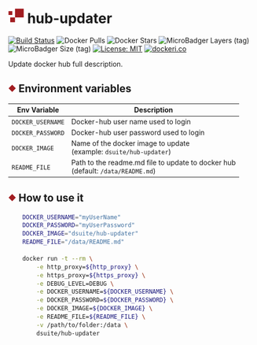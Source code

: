 # ![](https://github.com/docker-suite/artwork/raw/master/logo/png/logo_32.png) hub-updater
[![Build Status](http://jenkins.hexocube.fr/job/docker-suite/job/hub-updater/badge/icon?color=green&style=flat-square)](http://jenkins.hexocube.fr/job/docker-suite/job/hub-updater/)
![Docker Pulls](https://img.shields.io/docker/pulls/dsuite/hub-updater.svg?style=flat-square)
![Docker Stars](https://img.shields.io/docker/stars/dsuite/hub-updater.svg?style=flat-square)
![MicroBadger Layers (tag)](https://img.shields.io/microbadger/layers/dsuite/hub-updater/latest.svg?style=flat-square)
![MicroBadger Size (tag)](https://img.shields.io/microbadger/image-size/dsuite/hub-updater/latest.svg?style=flat-square)
[![License: MIT](https://img.shields.io/badge/License-MIT-brightgreen.svg?style=flat-square)](https://opensource.org/licenses/MIT)
[![dockeri.co](https://dockeri.co/image/dsuite/hub-updater)](https://hub.docker.com/r/dsuite/hub-updater)

Update docker hub full description.


## ![](https://github.com/docker-suite/artwork/raw/master/various/pin/png/pin_16.png) Environment variables

<table>
 <thead>
  <tr>
   <th>Env Variable</th>
   <th>Description</th>
  </tr>
 </thead>
 <tbody>
  <tr>
   <td><code>DOCKER_USERNAME</code></td>
   <td>Docker-hub user name used to login</td>
  </tr>
  <tr>
   <td><code>DOCKER_PASSWORD</code></td>
   <td>Docker-hub user password used to login</td>
  </tr>
  <tr>
   <td><code>DOCKER_IMAGE</code></td>
   <td>Name of the docker image to update<br/>(example: <code>dsuite/hub-updater</code>)</td>
  </tr>
  <tr>
   <td><code>README_FILE</code></td>
   <td>Path to the readme.md file to update to docker hub<br/>(default: <code>/data/README.md</code>)</td>
  </tr>
 </tbody>
</table>


## ![](https://github.com/docker-suite/artwork/raw/master/various/pin/png/pin_16.png) How to use it

```bash
    DOCKER_USERNAME="myUserName" 
    DOCKER_PASSWORD="myUserPassword" 
    DOCKER_IMAGE="dsuite/hub-updater" 
    README_FILE="/data/README.md" 

	docker run -t --rm \
		-e http_proxy=${http_proxy} \
		-e https_proxy=${https_proxy} \
		-e DEBUG_LEVEL=DEBUG \
		-e DOCKER_USERNAME=${DOCKER_USERNAME} \
		-e DOCKER_PASSWORD=${DOCKER_PASSWORD} \
		-e DOCKER_IMAGE=${DOCKER_IMAGE} \
		-e README_FILE=${README_FILE} \
		-v /path/to/folder:/data \
		dsuite/hub-updater
```


[alpine]: http://alpinelinux.org/
[docker-suite]: https://github.com/docker-suite/
[alpine-base]: https://github.com/docker-suite/alpine-base/

